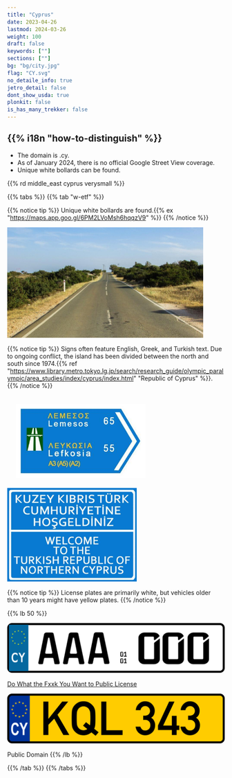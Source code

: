 ```yaml
---
title: "Cyprus"
date: 2023-04-26
lastmod: 2024-03-26
weight: 100
draft: false
keywords: [""]
sections: [""]
bg: "bg/city.jpg"
flag: "CY.svg"
no_detaile_info: true
jetro_detail: false
dont_show_usda: true
plonkit: false
is_has_many_trekker: false
---
```


<div class="main-desciption country-description">
    <h2 class="section-title">{{% i18n "how-to-distinguish" %}}</h2>
    <ul class="rule-list">
        <li>The domain is <span class="quiz">.cy</span>.</li>
        <li>As of January 2024, there is no official Google Street View coverage.</li>
        <li>Unique white bollards can be found.</li>
    </ul>
    {{% rd middle_east cyprus verysmall %}}
</div>

{{% tabs %}}
{{% tab "w-etf" %}}

{{% notice tip %}}
Unique white bollards are found.{{% ex "https://maps.app.goo.gl/6PM2LVoMsh6hqqzV9" %}}
{{% /notice %}}

<div class="googlemap-if">
<img src="./cyprus_cavo_greko_national_18.jpg" width="90%">
</div>

{{% notice tip %}}
Signs often feature English, Greek, and Turkish text. Due to ongoing conflict, the island has been divided between the north and south since 1974.{{% ref "https://www.library.metro.tokyo.lg.jp/search/research_guide/olympic_paralympic/area_studies/index/cyprus/index.html" "Republic of Cyprus" %}}.
{{% /notice %}}

<div class="googlemap-if">
<img src="./bilingual_motorway_direction_sign.jpg" width="300px" style="margin:20px">
<img src="./turkish_republic_northern_cyprus_0.jpg" width="300px">
</div>

{{% notice tip %}}
License plates are primarily white, but vehicles older than 10 years might have yellow plates.
{{% /notice %}}

{{% lb 50 %}}

![](Cyprus_license_plate_2013_sample.svg)

[Do What the Fxxk You Want to Public License](http://www.wtfpl.net/about/)

![](Cyprus_license_plate_KQL-343.svg)

Public Domain
{{% /lb %}}

{{% /tab %}}
{{% /tabs %}}
